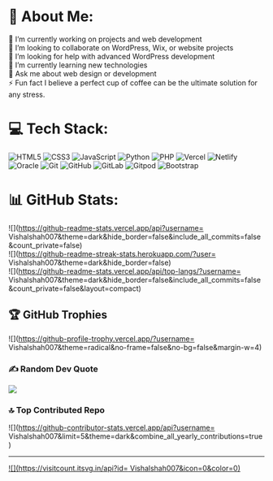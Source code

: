 # 💫 About Me:
🔭 I’m currently working on projects and web development<br>👯 I’m looking to collaborate on WordPress, Wix, or website projects<br>🤝 I’m looking for help with advanced WordPress development<br>🌱 I’m currently learning new technologies<br>💬 Ask me about web design or development<br>⚡ Fun fact I believe a perfect cup of coffee can be the ultimate solution for any stress.


# 💻 Tech Stack:
![HTML5](https://img.shields.io/badge/html5-%23E34F26.svg?style=for-the-badge&logo=html5&logoColor=white) ![CSS3](https://img.shields.io/badge/css3-%231572B6.svg?style=for-the-badge&logo=css3&logoColor=white) ![JavaScript](https://img.shields.io/badge/javascript-%23323330.svg?style=for-the-badge&logo=javascript&logoColor=%23F7DF1E) ![Python](https://img.shields.io/badge/python-3670A0?style=for-the-badge&logo=python&logoColor=ffdd54) ![PHP](https://img.shields.io/badge/php-%23777BB4.svg?style=for-the-badge&logo=php&logoColor=white) ![Vercel](https://img.shields.io/badge/vercel-%23000000.svg?style=for-the-badge&logo=vercel&logoColor=white) ![Netlify](https://img.shields.io/badge/netlify-%23000000.svg?style=for-the-badge&logo=netlify&logoColor=#00C7B7) ![Oracle](https://img.shields.io/badge/Oracle-F80000?style=for-the-badge&logo=oracle&logoColor=white) ![Git](https://img.shields.io/badge/git-%23F05033.svg?style=for-the-badge&logo=git&logoColor=white) ![GitHub](https://img.shields.io/badge/github-%23121011.svg?style=for-the-badge&logo=github&logoColor=white) ![GitLab](https://img.shields.io/badge/gitlab-%23181717.svg?style=for-the-badge&logo=gitlab&logoColor=white) ![Gitpod](https://img.shields.io/badge/gitpod-f06611.svg?style=for-the-badge&logo=gitpod&logoColor=white) ![Bootstrap](https://img.shields.io/badge/bootstrap-%238511FA.svg?style=for-the-badge&logo=bootstrap&logoColor=white)
# 📊 GitHub Stats:
![](https://github-readme-stats.vercel.app/api?username=	Vishalshah007&theme=dark&hide_border=false&include_all_commits=false&count_private=false)<br/>
![](https://github-readme-streak-stats.herokuapp.com/?user=	Vishalshah007&theme=dark&hide_border=false)<br/>
![](https://github-readme-stats.vercel.app/api/top-langs/?username=	Vishalshah007&theme=dark&hide_border=false&include_all_commits=false&count_private=false&layout=compact)

## 🏆 GitHub Trophies
![](https://github-profile-trophy.vercel.app/?username=	Vishalshah007&theme=radical&no-frame=false&no-bg=false&margin-w=4)

### ✍️ Random Dev Quote
![](https://quotes-github-readme.vercel.app/api?type=horizontal&theme=radical)

### 🔝 Top Contributed Repo
![](https://github-contributor-stats.vercel.app/api?username=	Vishalshah007&limit=5&theme=dark&combine_all_yearly_contributions=true)

---
[![](https://visitcount.itsvg.in/api?id=	Vishalshah007&icon=0&color=0)](https://visitcount.itsvg.in)

<!-- Proudly created with GPRM ( https://gprm.itsvg.in ) -->
